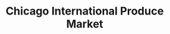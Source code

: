---
title: "Chicago International Produce Market"
url: /chicago/chicago-international-produce-market/
shop: wholesale
---